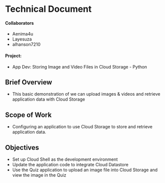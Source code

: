 # Technical Document 
#### Collaborators
* Aenima4u
* Layesuza
* alhanson7210

#### Project: 
- App Dev: Storing Image and Video Files in Cloud Storage - Python

## Brief Overview
- This basic demonstration of we can upload images & videos and retrieve application data with Cloud Storage

## Scope of Work
- Configuring an application to use Cloud Storage to store and retrieve application data.

## Objectives
- Set up Cloud Shell as the development environment
- Update the application code to integrate Cloud Datastore
- Use the Quiz application to upload an image file into Cloud Storage and view the image in the Quiz